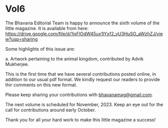 # Vol6

The Bhavana Editorial Team is happy to announce the sixth volume of the little magazine. It is available from here:
https://drive.google.com/file/d/1jsFlOdW45ux1lYxf2_yU3HuSO_aWzhZJ/view?usp=sharing

Some highlights of this issue are:

a. Artwork pertaining to the animal kingdom, contributed by Advik Mukherjee. 

This is the first time that we have several contributions posted online, in addition to our usual pdf format. We kindly request our readers to provide thir comments on this new format.

Please keep sharing your contributions with bhavanamag@gmail.com. 

The next volume is scheduled for November, 2023. Keep an eye out for the call for contributions around early October. 

Thank you for all your hard work to make this little magazine a success!

